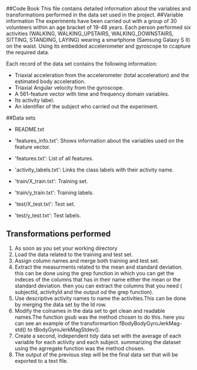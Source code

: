 ##Code Book
This file contains detailed information about the variables and transformations performed in the data set used in the project.
##Variable information
The experiments have been carried out with a group of 30 volunteers within an age bracket of 19-48 years. Each person performed six activities (WALKING, WALKING_UPSTAIRS, WALKING_DOWNSTAIRS, SITTING, STANDING, LAYING) wearing a smartphone (Samsung Galaxy S II) on the waist. Using its embedded accelerometer and gyroscope to ccapture the required data.


Each record of the data set  contains the following information:
- Triaxial acceleration from the accelerometer (total acceleration) and the estimated body acceleration.
- Triaxial Angular velocity from the gyroscope. 
- A 561-feature vector with time and frequency domain variables. 
- Its activity label. 
- An identifier of the subject who carried out the experiment.

##Data sets
- README.txt

- 'features_info.txt': Shows information about the variables used on the feature vector.

- 'features.txt': List of all features.

- 'activity_labels.txt': Links the class labels with their activity name.

- 'train/X_train.txt': Training set.

- 'train/y_train.txt': Training labels.

- 'test/X_test.txt': Test set.

- 'test/y_test.txt': Test labels.

## Transformations performed
1. As soon as you set your working directory
2. Load the data  related to the training and test set.
3. Assign column names and merge both training and test set.
4. Extract the measurments related to the mean and standard deviation.
this can be done using the grep function in which you can get the indeces of the columns that has in their name either the mean or the standard deviation. then you can extract the columns that you need ( subjectId, activityId and the output od the grep function).
5. Use descriptive activity names to name the activities.This can be done by merging the data set by the Id row.
6. Modify the colnames in the data set to get clean and readable names.The function gsub was the method chosen to do this. here you can see an example of the transformartion fBodyBodyGyroJerkMag-std()  to tBodyGyroJerkMagStdev().
7. Create a second, independent tidy data set with the average of each variable for each activity and each subject. 
summarizing the dataset using the agrregate function was the method chosen.
8. The output of the previous step will be the final data set that will be exported to a text file.
